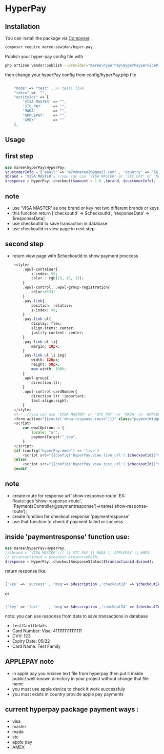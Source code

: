 # HyperPay
## Installation

You can install the package via [Composer](https://getcomposer.org).

```bash
composer require maree-sewidan/hyper-pay
```
Publish your hyper-pay config file with

```bash
php artisan vendor:publish --provider="maree\hyperPay\HyperPayServiceProvider" --tag="hyperPay"
```
then change your hyperPay config from config/hyperPay.php file
```php
	
	"mode" => "test" , // test||live
    "token" =>  "",
    "entityIds" => [
        'VISA MASTER' => "",
        'STC_PAY'     => "",
        'MADA'        => "",
        'APPLEPAY'    => "",
        'AMEX'        => ""
    ],
```
## Usage

## first step
```php
use maree\hyperPay\HyperPay;
$customerInfo = ['email' => 'm7mdmaree26@gmail.com' , 'country' => 'EG' , 'givenName' => 'mohamed maree' ,'surname' => 'mohamed maree' , 'street1' => '23 elmagd' ,'city' => 'almehalla' ,'state' => 'gharbia' , 'postcode' => '1234'];
$brand = 'VISA MASTER'; //you can use 'VISA MASTER' or 'STC_PAY' or 'MADA' or 'APPLEPAY' or 'AMEX'
$response = HyperPay::checkout($amount = 1.0 ,$brand, $customerInfo);  

```
## note 
- use 'VISA MASTER' as one brand or key not two different brands or keys
- this function return ['checkoutId' => $checkoutId , 'responseData' => $responseData]
- use checkoutId to save transaction in database
- use checkoutId in view page in next step

## second step
- return view page with $checkoutId to show payment proccess
```php
    <style>
        .wpwl-container{
            z-index: 99;
            color : rgb(15, 13, 13);
        }
        .wpwl-control, .wpwl-group-registration{
            color:#333;
        }
        .pay-link{
            position: relative;
            z-index: 99;
        }
        .pay-link ul{
            display: flex;
            align-items: center;
            justify-content: center;
        }
        .pay-link ul li{
            margin: 10px;
        }
        .pay-link ul li img{
            width: 120px;
            height: 50px;
            max-width: 100%;
        }
        .wpwl-group{
            direction:ltr;
        }
        .wpwl-control-cardNumber{
            direction:ltr !important;
            text-align:right;
        }        
    </style>
    <!--  //you can use 'VISA MASTER' or 'STC_PAY' or 'MADA' or 'APPLEPAY' or 'AMEX' -->
    <form action="{{route('show-response-route')}}" class="paymentWidgets" data-brands="VISA MASTER"></form>
    <script>
        var wpwlOptions = {
            locale: "ar",
            paymentTarget:"_top",
        }
    </script>
    @if (config('hyperPay.mode') == 'live') 
        <script src="{{config('hyperPay.view_live_url').$checkoutId}}"></script>
    @else{
        <script src="{{config('hyperPay.view_test_url').$checkoutId}}"></script>
    @endif
```
## note 
- create route for response url 'show-response-route' 
EX: Route::get('show-response-route', 'PaymentsController@paymentresponse')->name('show-response-route'); 
- create function for checkout response 'paymentresponse'
- use that function to check if payment failed or success

## inside 'paymentresponse' function use:
```php
use maree\hyperPay\HyperPay;
//$brand = 'VISA MASTER';// || STC_PAY || MADA || APPLEPAY || AMEX
// $transactionid = $request->resourcePath;
$response = HyperPay::checkoutResponseStatus($transactionid,$brand);  

```
return response like: 
```php

['key' => 'success' , 'msg'=> $description ,'checkoutId' => $checkoutId , 'responseData' => $responseData]  

```
or 

```php

['key' => 'fail'    , 'msg'=> $description ,'checkoutId' => $checkoutId , 'responseData' => $responseData];

```
note: you can use response from data to save transactions in database 

- Test Card Details
- Card Number: Visa: 4111111111111111
- CVV: 123
- Expiry Date: 05/22
- Card Name: Test Family

## APPLEPAY note
- in apple pay you recieve text file from hyperpay then put it inside public/.well-known directory in your project without change that file name
- you must use apple device to check it work successfuly
- you must exists in country provide apple pay payments
## current hyperpay package payment ways :
- visa
- master
- mada
- stc
- apple pay
- AMEX








